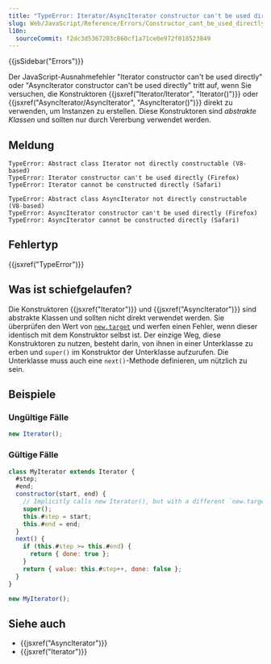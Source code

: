 ```yaml
---
title: "TypeError: Iterator/AsyncIterator constructor can't be used directly"
slug: Web/JavaScript/Reference/Errors/Constructor_cant_be_used_directly
l10n:
  sourceCommit: f2dc3d5367203c860cf1a71ce0e972f018523849
---
```


{{jsSidebar("Errors")}}

Der JavaScript-Ausnahmefehler "Iterator constructor can't be used directly" oder "AsyncIterator constructor can't be used directly" tritt auf, wenn Sie versuchen, die Konstruktoren {{jsxref("Iterator/Iterator", "Iterator()")}} oder {{jsxref("AsyncIterator/AsyncIterator", "AsyncIterator()")}} direkt zu verwenden, um Instanzen zu erstellen. Diese Konstruktoren sind _abstrakte Klassen_ und sollten nur durch Vererbung verwendet werden.

## Meldung

```plain
TypeError: Abstract class Iterator not directly constructable (V8-based)
TypeError: Iterator constructor can't be used directly (Firefox)
TypeError: Iterator cannot be constructed directly (Safari)

TypeError: Abstract class AsyncIterator not directly constructable (V8-based)
TypeError: AsyncIterator constructor can't be used directly (Firefox)
TypeError: AsyncIterator cannot be constructed directly (Safari)
```

## Fehlertyp

{{jsxref("TypeError")}}

## Was ist schiefgelaufen?

Die Konstruktoren {{jsxref("Iterator")}} und {{jsxref("AsyncIterator")}} sind abstrakte Klassen und sollten nicht direkt verwendet werden. Sie überprüfen den Wert von [`new.target`](/de/docs/Web/JavaScript/Reference/Operators/new.target) und werfen einen Fehler, wenn dieser identisch mit dem Konstruktor selbst ist. Der einzige Weg, diese Konstruktoren zu nutzen, besteht darin, von ihnen in einer Unterklasse zu erben und `super()` im Konstruktor der Unterklasse aufzurufen. Die Unterklasse muss auch eine `next()`-Methode definieren, um nützlich zu sein.

## Beispiele

### Ungültige Fälle

```js example-bad
new Iterator();
```

### Gültige Fälle

```js example-good
class MyIterator extends Iterator {
  #step;
  #end;
  constructor(start, end) {
    // Implicitly calls new Iterator(), but with a different `new.target`
    super();
    this.#step = start;
    this.#end = end;
  }
  next() {
    if (this.#step >= this.#end) {
      return { done: true };
    }
    return { value: this.#step++, done: false };
  }
}

new MyIterator();
```

## Siehe auch

- {{jsxref("AsyncIterator")}}
- {{jsxref("Iterator")}}
